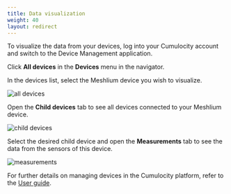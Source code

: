 ```yaml
---
title: Data visualization
weight: 40
layout: redirect
---
```


To visualize the data from your devices, log into your Cumulocity account and switch to the Device Management application.

Click **All devices** in the **Devices** menu in the navigator.

In the devices list, select the Meshlium device you wish to visualize.

![all devices](/guides/images/devices/meshlium/all_devices.png)

Open the **Child devices** tab to see all devices connected to your Meshlium device.

![child devices](/guides/images/devices/meshlium/child_devices.png)

Select the desired child device and open the **Measurements** tab to see the data from the sensors of this device.

![measurements](/guides/images/devices/meshlium/measurements.png)

For further details on managing devices in the Cumulocity platform, refer to the [User guide](/guides/users-guide/getting-started/).


